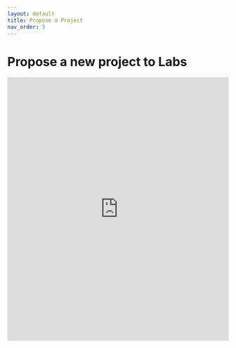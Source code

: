 ```yaml
---
layout: default
title: Propose a Project
nav_order: 3
---
```

[//]: # (SPDX-License-Identifier: CC-BY-4.0)

# Propose a new project to Labs

<div>
    <iframe width = "100%" height = "600" seamless frameborder = "0" scrolling = "yes" src="https://labs.hyperledger.org/" title="start a new Hyperledger Labs project">
    </iframe>
</div>